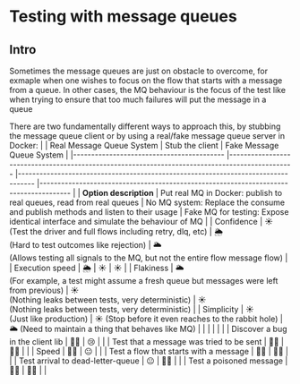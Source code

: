 # Testing with message queues

## Intro

Sometimes the message queues are just on obstacle to overcome, for exmaple when one wishes to focus on the flow that starts with a message from a queue. In other cases, the MQ behaviour is the focus of the test like when trying to ensure that too much failures will put the message in a queue

There are two fundamentally different ways to approach this, by stubbing the message queue client or by using a real/fake message queue server in Docker:
| | Real Message Queue System | Stub the client | Fake Message Queue System |
|------------------------------------------ |------------------------------------------------------------------------------------------------ |---------------------------------------------------------------------------------- |-------------------------------------------------------------------------------------- |
| **Option description** | Put real MQ in Docker: publish to real queues, read from real queues | No MQ system: Replace the consume and publish methods and listen to their usage | Fake MQ for testing: Expose identical interface and simulate the behaviour of MQ |
| Confidence | ☀️ <br/> (Test the driver and full flows including retry, dlq, etc) | 🌦️ <br/> (Hard to test outcomes like rejection) | 🌥️ <br/> (Allows testing all signals to the MQ, but not the entire flow message flow) |
| Execution speed | 🌦️ | ☀️ | ☀️ |
| Flakiness | 🌥️ <br/> (For example, a test might assume a fresh queue but messages were left from previous) | ☀️ <br/> (Nothing leaks between tests, very deterministic) | ☀️ <br/> (Nothing leaks between tests, very deterministic) |
| Simplicity | ☀️ <br/> (Just like production) | ☀️ (Stop before it even reaches to the rabbit hole) | 🌥️ (Need to maintain a thing that behaves like MQ) |
| | | | |
| Discover a bug in the client lib | 👍🏼 | 😢 | |
| Test that a message was tried to be sent | 👍🏼 | 👍🏼 | |
| Speed | 👍🏼 | 😐 | |
| Test a flow that starts with a message | 👍🏼 | 👍🏼 | |
| Test arrival to dead-letter-queue | 😐 | 👍🏼 | |
| Test a poisoned message | 👍🏼 | 👍🏼 | |
